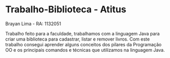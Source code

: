 # Trabalho-Biblioteca - Atitus   
Brayan Lima - RA: 1132051   

Trabalho feito para a faculdade, trabalhamos com a linguagem Java para criar uma biblioteca para cadastrar, listar e remover livros.
Com este trabalho consegui aprender alguns conceitos dos pilares da Programação OO e os principais comandos e técnicas que utilizamos na linguagem Java.
